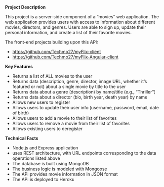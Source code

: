 **Project Description**

This project is a server-side component of a “movies” web application. The web application provides users with access to information about different
movies, directors, and genres. Users are able to sign up, update their personal information, and create a list of their favorite movies.

The front-end projects building upon this API: 
* https://github.com/Techmo27/myFlix-client
* https://github.com/Techmo27/myFlix-Angular-client

**Key Features**
* Returns a list of ALL movies to the user
* Returns data (description, genre, director, image URL, whether it’s featured or not) about a
single movie by title to the user
* Returns data about a genre (description) by name/title (e.g., “Thriller”)
* Returns data about a director (bio, birth year, death year) by name
* Allows new users to register
* Allows users to update their user info (username, password, email, date of birth)
* Allows users to add a movie to their list of favorites
* Allows users to remove a movie from their list of favorites
* Allows existing users to deregister

**Technical Facts**

* Node.js and Express application
* uses REST architecture, with URL endpoints corresponding to the data operations listed above
* The database is built using MongoDB
* The business logic is modeled with Mongoose
* The API provides movie information in JSON format
* The API is deployed to Heroku
